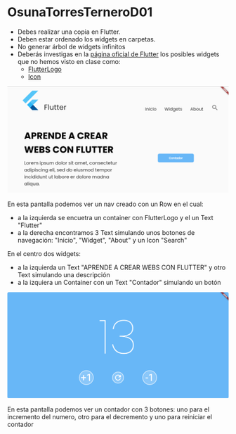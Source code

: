 # OsunaTorresTerneroD01

- Debes realizar una copia en Flutter.
- Deben estar ordenado los widgets en carpetas.
- No generar árbol de widgets infinitos
- Deberás investigas en la [página oficial de Flutter](https://docs.flutter.dev/) los posibles widgets que no hemos visto en clase como:
  - [FlutterLogo](https://api.flutter.dev/flutter/material/FlutterLogo-class.html)
  - [Icon](https://api.flutter.dev/flutter/widgets/Icon-class.html)

![Captura 1](/inicio.png)

En esta pantalla podemos ver un nav creado con un Row en el cual:

- a la izquierda se encuetra un container con FlutterLogo y el un Text "Flutter"
- a la derecha encontramos 3 Text simulando unos botones de navegación: "Inicio", "Widget", "About" y un Icon "Search"

En el centro dos widgets:

- a la izquierda un Text "APRENDE A CREAR WEBS CON FLUTTER" y otro Text simulando una descripción
- a la izquiera un Container con un Text "Contador" simulando un botón

![Captura 1](/contador.png)

En esta pantalla podemos ver un contador con 3 botones: uno para el incremento del numero, otro para el decremento y uno para reiniciar el contador
